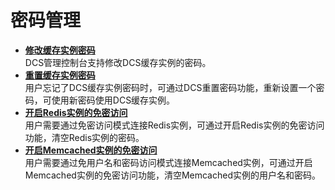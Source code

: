 # 密码管理<a name="ZH-CN_TOPIC_0102628788"></a>

-   **[修改缓存实例密码](修改缓存实例密码.md)**  
DCS管理控制台支持修改DCS缓存实例的密码。
-   **[重置缓存实例密码](重置缓存实例密码.md)**  
用户忘记了DCS缓存实例密码时，可通过DCS重置密码功能，重新设置一个密码，可使用新密码使用DCS缓存实例。
-   **[开启Redis实例的免密访问](开启Redis实例的免密访问.md)**  
用户需要通过免密访问模式连接Redis实例，可通过开启Redis实例的免密访问功能，清空Redis实例的密码。
-   **[开启Memcached实例的免密访问](开启Memcached实例的免密访问.md)**  
用户需要通过免用户名和密码访问模式连接Memcached实例，可通过开启Memcached实例的免密访问功能，清空Memcached实例的用户名和密码。

